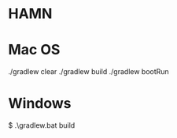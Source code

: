 # HAMN


# Mac OS
./gradlew clear
./gradlew build
./gradlew bootRun

# Windows
$ .\gradlew.bat build
